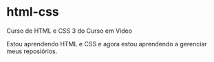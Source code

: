 # html-css
 Curso de HTML e CSS 3 do Curso em Vídeo 

Estou aprendendo HTML e CSS e agora estou aprendendo a gerenciar meus reposiórios.